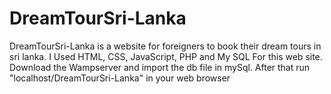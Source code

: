 # DreamTourSri-Lanka
DreamTourSri-Lanka is a website for foreigners to book their dream tours in sri lanka.
I Used HTML, CSS, JavaScript, PHP and My SQL For this web site.
Download the Wampserver and import the db file in mySql.
After that run "localhost/DreamTourSri-Lanka" in your web browser
